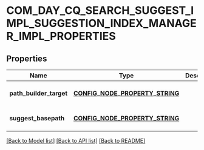 # COM_DAY_CQ_SEARCH_SUGGEST_IMPL_SUGGESTION_INDEX_MANAGER_IMPL_PROPERTIES

## Properties
Name | Type | Description | Notes
------------ | ------------- | ------------- | -------------
**path_builder_target** | [**CONFIG_NODE_PROPERTY_STRING**](configNodePropertyString.md) |  | [optional] [default to null]
**suggest_basepath** | [**CONFIG_NODE_PROPERTY_STRING**](configNodePropertyString.md) |  | [optional] [default to null]

[[Back to Model list]](../README.md#documentation-for-models) [[Back to API list]](../README.md#documentation-for-api-endpoints) [[Back to README]](../README.md)


